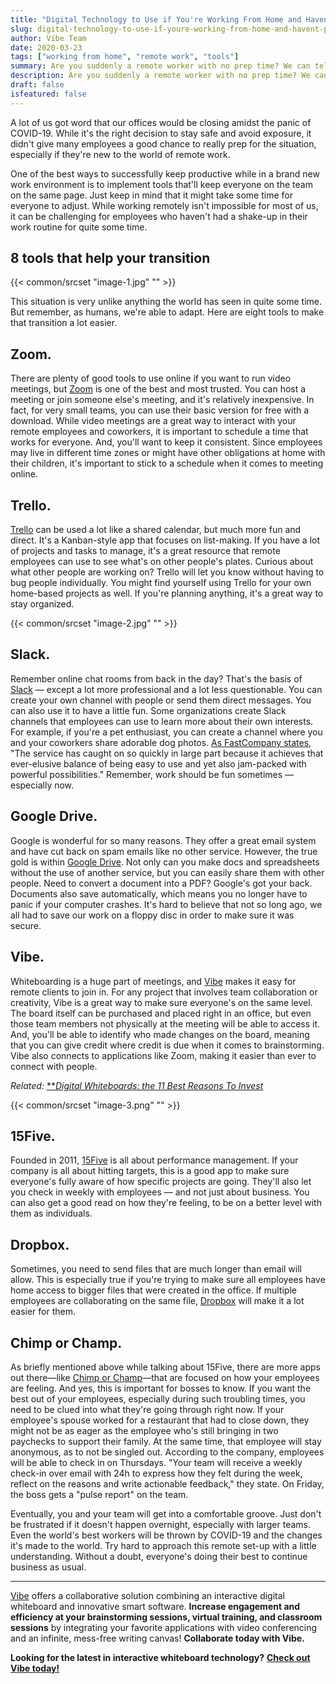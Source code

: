 ```yaml
---
title: "Digital Technology to Use if You're Working From Home and Haven't Prepped"
slug: digital-technology-to-use-if-youre-working-from-home-and-havent-prepped
author: Vibe Team
date: 2020-03-23
tags: ["working from home", "remote work", "tools"]
summary: Are you suddenly a remote worker with no prep time? We can tell you what digital tech you need to be using.
description: Are you suddenly a remote worker with no prep time? We can tell you what digital tech you need to be using.
draft: false
isfeatured: false
---
```




A lot of us got word that our offices would be closing amidst the panic of COVID-19. While it's the right decision to stay safe and avoid exposure, it didn't give many employees a good chance to really prep for the situation, especially if they're new to the world of remote work.

One of the best ways to successfully keep productive while in a brand new work environment is to implement tools that'll keep everyone on the team on the same page. Just keep in mind that it might take some time for everyone to adjust. While working remotely isn't impossible for most of us, it can be challenging for employees who haven't had a shake-up in their work routine for quite some time.


## 8 tools that help your transition


{{< common/srcset "image-1.jpg" "" >}}


This situation is very unlike anything the world has seen in quite some time. But remember, as humans, we're able to adapt. Here are eight tools to make that transition a lot easier.


## Zoom. 

There are plenty of good tools to use online if you want to run video meetings, but [Zoom](https://zoom.us/) is one of the best and most trusted. You can host a meeting or join someone else's meeting, and it's relatively inexpensive. In fact, for very small teams, you can use their basic version for free with a download. While video meetings are a great way to interact with your remote employees and coworkers, it is important to schedule a time that works for everyone. And, you'll want to keep it consistent. Since employees may live in different time zones or might have other obligations at home with their children, it's important to stick to a schedule when it comes to meeting online. 


## Trello. 

[Trello](https://trello.com/en-US) can be used a lot like a shared calendar, but much more fun and direct. It's a Kanban-style app that focuses on list-making. If you have a lot of projects and tasks to manage, it's a great resource that remote employees can use to see what's on other people's plates. Curious about what other people are working on? Trello will let you know without having to bug people individually. You might find yourself using Trello for your own home-based projects as well. If you're planning anything, it's a great way to stay organized. 


{{< common/srcset "image-2.jpg" "" >}}



## Slack. 

Remember online chat rooms from back in the day? That's the basis of [Slack](https://slack.com/) — except a lot more professional and a lot less questionable. You can create your own channel with people or send them direct messages. You can also use it to have a little fun. Some organizations create Slack channels that employees can use to learn more about their own interests. For example, if you're a pet enthusiast, you can create a channel where you and your coworkers share adorable dog photos. [As FastCompany states](https://www.fastcompany.com/40531903/30-incredibly-useful-things-you-didnt-know-slack-could-do), "The service has caught on so quickly in large part because it achieves that ever-elusive balance of being easy to use and yet also jam-packed with powerful possibilities." Remember, work should be fun sometimes — especially now.


## Google Drive. 

Google is wonderful for so many reasons. They offer a great email system and have cut back on spam emails like no other service. However, the true gold is within [Google Drive](https://www.google.com/drive/). Not only can you make docs and spreadsheets without the use of another service, but you can easily share them with other people. Need to convert a document into a PDF? Google's got your back. Documents also save automatically, which means you no longer have to panic if your computer crashes. It's hard to believe that not so long ago, we all had to save our work on a floppy disc in order to make sure it was secure. 


## Vibe. 

Whiteboarding is a huge part of meetings, and [Vibe](https://vibe.us/) makes it easy for remote clients to join in. For any project that involves team collaboration or creativity, Vibe is a great way to make sure everyone's on the same level. The board itself can be purchased and placed right in an office, but even those team members not physically at the meeting will be able to access it. And, you'll be able to identify who made changes on the board, meaning that you can give credit where credit is due when it comes to brainstorming. Vibe also connects to applications like Zoom, making it easier than ever to connect with people. 

*Related:* [**](https://vibe.us/blog/8-ways-to-brainstorm-with-remote-workers/)[*Digital Whiteboards: the 11 Best Reasons To Invest*](https://vibe.us/blog/11-best-reasons-to-invest-in-a-digital-whiteboard/)

{{< common/srcset "image-3.png" "" >}}

## 15Five. 

Founded in 2011, [15Five](https://www.15five.com/) is all about performance management. If your company is all about hitting targets, this is a good app to make sure everyone's fully aware of how specific projects are going. They'll also let you check in weekly with employees — and not just about business. You can also get a good read on how they're feeling, to be on a better level with them as individuals. 


## Dropbox. 

Sometimes, you need to send files that are much longer than email will allow. This is especially true if you're trying to make sure all employees have home access to bigger files that were created in the office. If multiple employees are collaborating on the same file, [Dropbox](https://www.dropbox.com/) will make it a lot easier for them. 


## Chimp or Champ. 

As briefly mentioned above while talking about 15Five, there are more apps out there—like [Chimp or Champ](http://chimporchamp.com/)—that are focused on how your employees are feeling. And yes, this is important for bosses to know. If you want the best out of your employees, especially during such troubling times, you need to be clued into what they're going through right now. If your employee's spouse worked for a restaurant that had to close down, they might not be as eager as the employee who's still bringing in two paychecks to support their family. At the same time, that employee will stay anonymous, as to not be singled out. According to the company, employees will be able to check in on Thursdays. "Your team will receive a weekly check-in over email with 24h to express how they felt during the week, reflect on the reasons and write actionable feedback," they state. On Friday, the boss gets a "pulse report" on the team.

Eventually, you and your team will get into a comfortable groove. Just don't be frustrated if it doesn't happen overnight, especially with larger teams. Even the world's best workers will be thrown by COVID-19 and the changes it's made to the world. Try hard to approach this remote set-up with a little understanding. Without a doubt, everyone's doing their best to continue business as usual. 



----------

[Vibe](https://vibe.us/) offers a collaborative solution combining an interactive digital whiteboard and innovative smart software. **Increase engagement and efficiency at your brainstorming sessions, virtual training, and classroom sessions** by integrating your favorite applications with video conferencing and an infinite, mess-free writing canvas! **Collaborate today with Vibe.**

**Looking for the latest in interactive whiteboard technology?** [**Check out Vibe today!**](https://vibe.us/order/)
